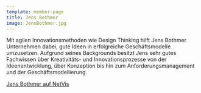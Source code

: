 ```yaml
---
template: member-page
title: Jens Bothmer
image: JensBothmer.jpg
---
```


Mit agilen Innovationsmethoden wie Design Thinking hilft Jens Bothmer Unternehmen dabei, gute Ideen in erfolgreiche
Geschäftsmodelle umzusetzen. Aufgrund seines Backgrounds besitzt Jens sehr gutes Fachwissen über Kreativitäts- und
Innovationsprozesse von der Ideenentwicklung, über Konzeption bis hin zum Anforderungsmanagement und der
Geschäftsmodellierung.

[Jens Bothmer auf NetVis](https://xcamp.co/netvis/#0x186c9)
